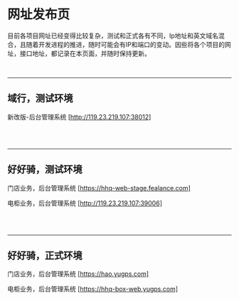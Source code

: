 # 网址发布页
目前各项目网址已经变得比较复杂，测试和正式各有不同，Ip地址和英文域名混合，且随着开发进程的推进，随时可能会有IP和端口的变动。因些将各个项目的网址，接口地址，都记录在本页面，并随时保持更新。

<br>

----
## 域行，测试环境

新改版-后台管理系统 
[http://119.23.219.107:38012]

<br>
<br>

----
## 好好骑，测试环境


门店业务，后台管理系统
[https://hhq-web-stage.fealance.com]

电柜业务，后台管理系统
[http://119.23.219.107:39006]

<br>
<br>

----

## 好好骑，正式环境


门店业务，后台管理系统
[https://hao.yugps.com]

电柜业务，后台管理系统
[https://hhq-box-web.yugps.com]

